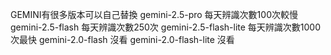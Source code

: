 GEMINI有很多版本可以自己替換
gemini-2.5-pro          每天辨識次數100次較慢
gemini-2.5-flash        每天辨識次數250次
gemini-2.5-flash-lite   每天辨識次數1000次最快
gemini-2.0-flash        沒看
gemini-2.0-flash-lite   沒看
